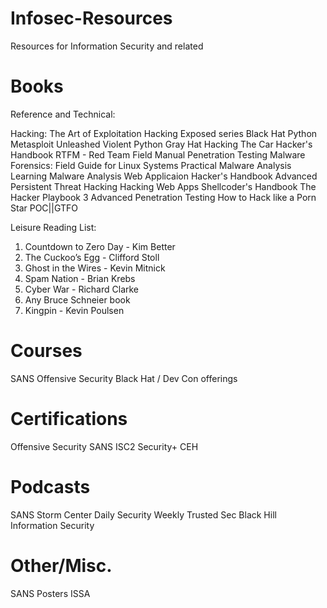 # Infosec-Resources
Resources for Information Security and related

# Books
Reference and Technical:

Hacking: The Art of Exploitation
Hacking Exposed series
Black Hat Python
Metasploit Unleashed
Violent Python
Gray Hat Hacking
The Car Hacker's Handbook
RTFM - Red Team Field Manual
Penetration Testing
Malware Forensics: Field Guide for Linux Systems
Practical Malware Analysis
Learning Malware Analysis
Web Applicaion Hacker's Handbook
Advanced Persistent Threat Hacking
Hacking Web Apps
Shellcoder's Handbook
The Hacker Playbook 3
Advanced Penetration Testing
How to Hack like a Porn Star
POC||GTFO

Leisure Reading List:

1. Countdown to Zero Day - Kim Better
2. The Cuckoo’s Egg - Clifford Stoll
3. Ghost in the Wires - Kevin Mitnick
4. Spam Nation - Brian Krebs
5. Cyber War - Richard Clarke
6. Any Bruce Schneier book
7. Kingpin - Kevin Poulsen

# Courses
SANS
Offensive Security
Black Hat / Dev Con offerings

# Certifications
Offensive Security
SANS
ISC2
Security+
CEH

# Podcasts
SANS Storm Center Daily
Security Weekly
Trusted Sec
Black Hill Information Security

# Other/Misc.
SANS Posters
ISSA

